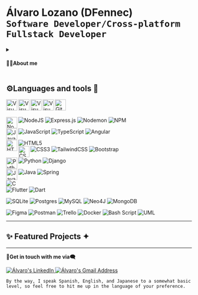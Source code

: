 # Álvaro Lozano (DFennec)<br> **`Software Developer/Cross-platform Fullstack Developer`**
<details>
  
<summary> <h4>👨‍💻About me</h4> </summary>
<p>
Hi there, my name is <a href="https://www.linkedin.com/in/l-alvaro/">Álvaro Lozano</a>. I am a Software Developer and former Translator/Interpreter based in Spain. I have always been interested in technology and computers but it wasn't until a few years ago, after I finished my Bachelor of Arts in Translation, that I decided to take the plunge and swap careers by pursuing an Associate's Degree (might also be known as higher vocational degree) in Cross-platform Development. Below you may find some of the projects and repos I've made throughout my nascent coding foray as well as a few of my key points as a professional.
  <br>
  <br>
</p>
</details>

## ⚙️Languages and tools 🔨

<img align="left" alt="Visual Studio Code" width="30px" src="https://cdn.jsdelivr.net/gh/devicons/devicon/icons/vscode/vscode-original.svg"/>
<img align="left" alt="Visual Studio Code" width="30px" src="https://cdn.jsdelivr.net/gh/devicons/devicon/icons/eclipse/eclipse-original.svg"/>
<img align="left" alt="Visual Studio Code" width="30px" src="https://cdn.jsdelivr.net/gh/devicons/devicon/icons/nano/nano-original.svg"/>
<img align="left" alt="Visual Studio Code" width="30px" src="https://cdn.jsdelivr.net/gh/devicons/devicon/icons/llama/llama-original.svg"/>
<img align="left" alt="Git" width="30px" src="https://cdn.jsdelivr.net/gh/devicons/devicon/icons/git/git-original.svg"/> <br><br>

<img align="left" alt="Node.js" width="30px" src="https://cdn.jsdelivr.net/gh/devicons/devicon/icons/nodejs/nodejs-original.svg"/> ![NodeJS](https://img.shields.io/badge/node.js-6DA55F?style=for-the-badge&logo=node.js&logoColor=white) ![Express.js](https://img.shields.io/badge/express.js-%23404d59.svg?style=for-the-badge&logo=express&logoColor=%2361DAFB) ![Nodemon](https://img.shields.io/badge/NODEMON-%23323330.svg?style=for-the-badge&logo=nodemon&logoColor=%BBDEAD) ![NPM](https://img.shields.io/badge/NPM-%23CB3837.svg?style=for-the-badge&logo=npm&logoColor=white) <br>

<img align="left" alt="JavaScript" width="30px" src="https://cdn.jsdelivr.net/gh/devicons/devicon/icons/javascript/javascript-original.svg"/> ![JavaScript](https://img.shields.io/badge/javascript-%23323330.svg?style=for-the-badge&logo=javascript&logoColor=%23F7DF1E) ![TypeScript](https://img.shields.io/badge/typescript-%23007ACC.svg?style=for-the-badge&logo=typescript&logoColor=white) ![Angular](https://img.shields.io/badge/angular-%23DD0031.svg?style=for-the-badge&logo=angular&logoColor=white) <br>

<img align="left" alt="HTML5" width="30px" src="https://cdn.jsdelivr.net/gh/devicons/devicon/icons/html5/html5-original.svg"/> ![HTML5](https://img.shields.io/badge/html5-%23E34F26.svg?style=for-the-badge&logo=html5&logoColor=white) <br>
<img align="left" alt="CSS3" width="30px" src="https://cdn.jsdelivr.net/gh/devicons/devicon/icons/css3/css3-original.svg"/> ![CSS3](https://img.shields.io/badge/css3-%231572B6.svg?style=for-the-badge&logo=css3&logoColor=white) ![TailwindCSS](https://img.shields.io/badge/tailwindcss-%2338B2AC.svg?style=for-the-badge&logo=tailwind-css&logoColor=white) ![Bootstrap](https://img.shields.io/badge/bootstrap-%238511FA.svg?style=for-the-badge&logo=bootstrap&logoColor=white) <br>

<img align="left" alt="Python" width="30px" src="https://cdn.jsdelivr.net/gh/devicons/devicon/icons/python/python-original.svg"/> ![Python](https://img.shields.io/badge/python-3670A0?style=for-the-badge&logo=python&logoColor=ffdd54) ![Django](https://img.shields.io/badge/django-%23092E20.svg?style=for-the-badge&logo=django&logoColor=white) <br>

<img align="left" alt="Java" width="30px" src="https://cdn.jsdelivr.net/gh/devicons/devicon/icons/java/java-original.svg"/> ![Java](https://img.shields.io/badge/java-%23ED8B00.svg?style=for-the-badge&logo=openjdk&logoColor=white) ![Spring](https://img.shields.io/badge/spring-%236DB33F.svg?style=for-the-badge&logo=spring&logoColor=white) <br>

![C](https://img.shields.io/badge/c-%2300599C.svg?style=for-the-badge&logo=c&logoColor=white) <br>
![Flutter](https://img.shields.io/badge/Flutter-%2302569B.svg?style=for-the-badge&logo=Flutter&logoColor=white) ![Dart](https://img.shields.io/badge/dart-%230175C2.svg?style=for-the-badge&logo=dart&logoColor=white) <br>

![SQLite](https://img.shields.io/badge/sqlite-%2307405e.svg?style=for-the-badge&logo=sqlite&logoColor=white) ![Postgres](https://img.shields.io/badge/postgres-%23316192.svg?style=for-the-badge&logo=postgresql&logoColor=white) ![MySQL](https://img.shields.io/badge/mysql-4479A1.svg?style=for-the-badge&logo=mysql&logoColor=white)  ![Neo4J](https://img.shields.io/badge/Neo4j-008CC1?style=for-the-badge&logo=neo4j&logoColor=white)  ![MongoDB](https://img.shields.io/badge/MongoDB-%234ea94b.svg?style=for-the-badge&logo=mongodb&logoColor=white)<br>

![Figma](https://img.shields.io/badge/figma-%23F24E1E.svg?style=for-the-badge&logo=figma&logoColor=white) ![Postman](https://img.shields.io/badge/Postman-FF6C37?style=for-the-badge&logo=postman&logoColor=white) ![Trello](https://img.shields.io/badge/Trello-%23026AA7.svg?style=for-the-badge&logo=Trello&logoColor=white) ![Docker](https://img.shields.io/badge/docker-%230db7ed.svg?style=for-the-badge&logo=docker&logoColor=white) ![Bash Script](https://img.shields.io/badge/bash_script-%23121011.svg?style=for-the-badge&logo=gnu-bash&logoColor=white) ![UML](https://custom-icon-badges.demolab.com/badge/-Unified_Modeling_Language-A000F0?style=for-the-badge&logo=UML&logoColor=FFFF00)

<hr>

## ✨ Featured Projects ✦



<hr>

**💬Get in touch with me via🗨️**
  <p>
    <a href="https://www.linkedin.com/in/l-alvaro/" target="_blank" rel="noopener noreferrer">
      <img src="https://custom-icon-badges.demolab.com/badge/LinkedIn-0072b1.svg?logo=linkedin&logoSource=feather&logoColor=white" 
           alt="Álvaro's LinkedIn">
    </a>
    <a href="mailto:8a89l89g9@gmail.com?subject=Get in touch with me!&amp;body=Hello, Álvaro. I've come across your portfolio...">
      <img src="https://custom-icon-badges.demolab.com/badge/Mail-FF0F29.svg?logo=gmail&logoColor=white" 
           alt="Álvaro's Gmail Address">
    </a>

    By the way, I speak Spanish, English, and Japanese to a somewhat basic level, so feel free to hit me up in the language of your preference.
  </p>

<!--
# 📊 GitHub Stats:
![](https://github-readme-stats.vercel.app/api?username=DFennec&theme=dark&hide_border=true&include_all_commits=false&count_private=false)<br/>
![](https://github-readme-streak-stats.herokuapp.com/?user=DFennec&theme=dark&hide_border=true)<br/>
![](https://github-readme-stats.vercel.app/api/top-langs/?username=DFennec&theme=dark&hide_border=true&include_all_commits=false&count_private=false&layout=compact)
-->
<!--
###### Take a look at this random quote! I love them!
![](https://quotes-github-readme.vercel.app/api?type=vetical&theme=light)
<br>Thank you for paying my profile a visit!
-->
<!--
### 🔝 Top Contributed Repo
![](https://github-contributor-stats.vercel.app/api?username=DFennec&limit=5&theme=dark&combine_all_yearly_contributions=true)
-->

<!--
**DFennec/DFennec** is a ✨ _special_ ✨ repository because its `README.md` (this file) appears on your GitHub profile.
-->
